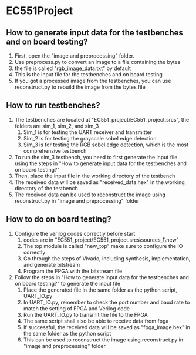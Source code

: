 # EC551Project



## How to generate input data for the testbenches and on board testing?
1. First, open the "image and preprocessing" folder.
2. Use preprocess.py to convert an image to a file containing the bytes
3. the file is called "rgb_image_data.txt" by default
4. This is the input file for the testbenches and on board testing
5. If you got a processed image from the testbenches, you can use reconstruct.py to rebuild the image from the bytes file



## How to run testbenches?

1. The testbenches are located at "EC551_project\EC551_project.srcs\", the folders are sim_1, sim_2, and sim_3
   1. Sim_1 is for testing the UART receiver and transmitter
   2. Sim_2 is for testing the grayscale sobel edge detection
   3. Sim_3 is for testing the RGB sobel edge detection, which is the most comprehensive testbench
2. To run the sim_3 testbench, you need to first generate the input file using the steps in "How to generate input data for the testbenches and on board testing?"
3. Then, place the input file in the working directory of the testbench
4. The received data will be saved as "received_data.hex" in the working directory of the testbench
5. The received data can be used to reconstruct the image using reconstruct.py in "image and preprocessing" folder


## How to do on board testing?

1. Configure the verilog codes correctly before start
   1. codes are in "EC551_project\EC551_project.srcs\sources_1\new"
   2. The top module is called "new_top" make sure to configure the IO correctly
   3. Go through the steps of Vivado, including synthesis, implementation, and generate bitstream
   4. Program the FPGA with the bitstream file
2. Follow the steps in "How to generate input data for the testbenches and on board testing?" to generate the input file
   1. Place the generated file in the same folder as the python script, UART_IO.py
   2. In UART_IO.py, remember to check the port number and baud rate to match the setting of FPGA and Verilog code
   3. Run the UART_IO.py to transmit the file to the FPGA
   4. The same script shall also be able to receive data from fpga
   5. If successful, the received data will be saved as "fpga_image.hex" in the same folder as the python script
   6. This can be used to reconstruct the image using reconstruct.py in "image and preprocessing" folder